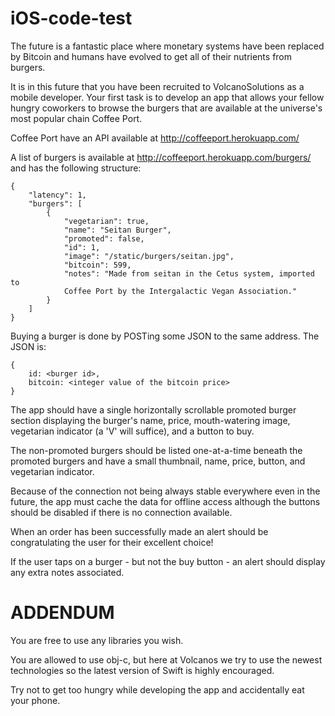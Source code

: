 # iOS-code-test

The future is a fantastic place where monetary systems have been replaced by
Bitcoin and humans have evolved to get all of their nutrients from burgers.

It is in this future that you have been recruited to VolcanoSolutions as a mobile developer. Your first task is to develop an app that allows your fellow
hungry coworkers to browse the burgers that are available at the universe's
most popular chain Coffee Port.

Coffee Port have an API available at http://coffeeport.herokuapp.com/

A list of burgers is available at http://coffeeport.herokuapp.com/burgers/ and
has the following structure:

    {
        "latency": 1, 
        "burgers": [
            {
                "vegetarian": true, 
                "name": "Seitan Burger", 
                "promoted": false, 
                "id": 1, 
                "image": "/static/burgers/seitan.jpg", 
                "bitcoin": 599, 
                "notes": "Made from seitan in the Cetus system, imported to
                Coffee Port by the Intergalactic Vegan Association."
            }
        ]
    }

Buying a burger is done by POSTing some JSON to the same address. The JSON is:

    {
        id: <burger id>,
        bitcoin: <integer value of the bitcoin price>
    }

The app should have a single horizontally scrollable promoted burger section
displaying the burger's name, price, mouth-watering image, vegetarian indicator
(a 'V' will suffice), and a button to buy.

The non-promoted burgers should be listed one-at-a-time beneath the promoted
burgers and have a small thumbnail, name, price, button, and vegetarian
indicator.

Because of the connection not being always stable everywhere even in the future, the app 
must cache the data for offline access although the buttons should be disabled
if there is no connection available.

When an order has been successfully made an alert should be congratulating the
user for their excellent choice!

If the user taps on a burger - but not the buy button - an alert should display
any extra notes associated.

# ADDENDUM

You are free to use any libraries you wish.

You are allowed to use obj-c, but here at Volcanos we try to use the newest technologies so the latest version of Swift is highly encouraged.

Try not to get too hungry while developing the app and accidentally eat your
phone.
